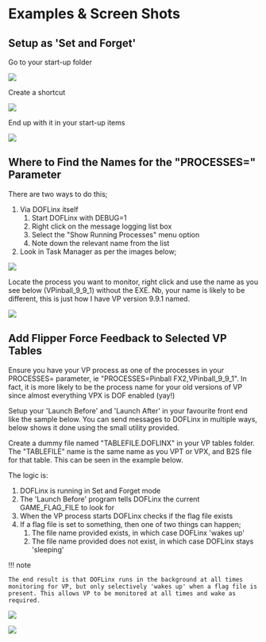 # Examples & Screen Shots

## Setup as 'Set and Forget'

Go to your start-up folder

![](../img/media/image1.png)

Create a shortcut

![](../img/media/image2.png)

End up with it in your start-up items

![](../img/media/image3.png)

## Where to Find the Names for the "PROCESSES=" Parameter

There are two ways to do this;

1. Via DOFLinx itself
   1. Start DOFLinx with DEBUG=1
   1. Right click on the message logging list box
   1. Select the "Show Running Processes" menu option
   1. Note down the relevant name from the list
2. Look in Task Manager as per the images below;

![](../img/media/image4.png)

Locate the process you want to monitor, right click and use the name as
you see below (VPinball_9_9_1) without the EXE. Nb, your name is likely
to be different, this is just how I have VP version 9.9.1 named.

![](../img/media/image5.png)

## Add Flipper Force Feedback to Selected VP Tables

Ensure you have your VP process as one of the processes in your
PROCESSES= parameter, ie "PROCESSES=Pinball FX2,VPinball_9_9_1". In
fact, it is more likely to be the process name for your old versions of
VP since almost everything VPX is DOF enabled (yay!)

Setup your 'Launch Before' and 'Launch After' in your favourite front
end like the sample below. You can send messages to DOFLinx in multiple
ways, below shows it done using the small utility provided.

Create a dummy file named "TABLEFILE.DOFLINX" in your VP tables folder.
The "TABLEFILE" name is the same name as you VPT or VPX, and B2S file
for that table. This can be seen in the example below.

The logic is:

1. DOFLinx is running in Set and Forget mode
1. The 'Launch Before' program tells DOFLinx the current GAME_FLAG_FILE
  to look for
1. When the VP process starts DOFLinx checks if the flag file exists
1. If a flag file is set to something, then one of two things can
  happen;
    1. The file name provided exists, in which case DOFLinx 'wakes up'
    1. The file name provided does not exist, in which case DOFLinx stays 'sleeping'

!!! note

    The end result is that DOFLinx runs in the background at all times
    monitoring for VP, but only selectively 'wakes up' when a flag file is
    present. This allows VP to be monitored at all times and wake as
    required.

![](../img/media/image6.png)

![](../img/media/image7.png)
